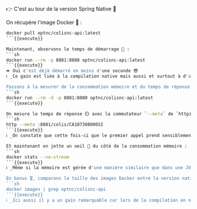 👉 C'est au tour de la version Spring Native 🥳

On récupère l'image Docker 🐬 : 
```sh
docker pull optnc/colisnc-api:latest
```{{execute}}

Maintenant, observons le temps de démarrage 🧐 : 
```sh
docker run --rm -p 8081:8080 optnc/colisnc-api:latest
```{{execute}}
⏩ Oui c'est déjà démarré en moins d'une seconde 😎
ℹ️ _Ce gain est liée à la compilation native mais aussi et surtout à d'autres optimisations comme le fait de ne garder que le code qui est réellement utilisée et qu'il n'y ait plus d'instropection, tout ceci est d'autant plus important sur des applications Spring Boot_

Passons à la mesurer de la consommation mémoire et du temps de réponse en relançant l'application en _background_ (`-d`) :
```sh
docker run --rm -d -p 8081:8080 optnc/colisnc-api:latest
```{{execute}}

On mesure le temps de réponse ⏲️ avec la commutateur `--meta` de `httpie` :
```sh
http --meta :8081/colis/CA107308006SI
```{{execute}}
ℹ️ _On constate que cette fois-ci que le premier appel prend sensiblement le même temps que les suivants, la raison est que cette fois-ci la compilation est dite "en avance de phase" ([**A**head **O**f **T**ime / AOT](https://www.graalvm.org/native-image/)) par opposition au JIT de la JVM_

Et maintenant on jette un oeil 👀 du côté de la consommation mémoire : 
```sh
docker stats --no-stream
```{{execute}}
ℹ️ _Même si la mémoire est gérée d'une manière similaire que dans une JVM (Garbage Collector), le runtime Java intégré dans le binaire est tout de même plus léger ce qui explique la consommation mémoire amoindrie_ 

En bonus 🎖️, comparons la taille des images Docker entre la version native et la version classique (image taggée en `latest-jvm`) :
```sh
docker images | grep optnc/colisnc-api
```{{execute}}
ℹ️ _Ici aussi il y a un gain remarquable car lors de la compilation en natif, le code non exécuté n'est pas intégré dans le binaire_

